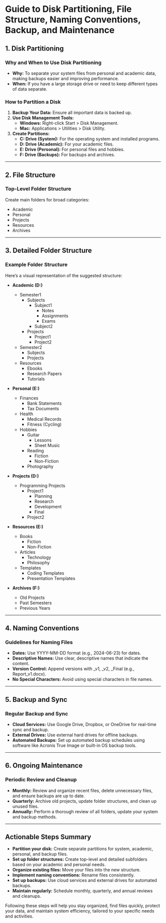 # Guide to Disk Partitioning, File Structure, Naming Conventions, Backup, and Maintenance

## 1. Disk Partitioning

### Why and When to Use Disk Partitioning

- **Why:** To separate your system files from personal and academic data, making backups easier and improving performance.
- **When:** If you have a large storage drive or need to keep different types of data separate.

### How to Partition a Disk

1. **Backup Your Data:** Ensure all important data is backed up.
2. **Use Disk Management Tools:**
   - **Windows:** Right-click Start > Disk Management.
   - **Mac:** Applications > Utilities > Disk Utility.
3. **Create Partitions:**
   - **C: Drive (System):** For the operating system and installed programs.
   - **D: Drive (Academic):** For your academic files.
   - **E: Drive (Personal):** For personal files and hobbies.
   - **F: Drive (Backups):** For backups and archives.

---

## 2. File Structure

### Top-Level Folder Structure

Create main folders for broad categories:

- Academic
- Personal
- Projects
- Resources
- Archives

---

## 3. Detailed Folder Structure

### Example Folder Structure

Here’s a visual representation of the suggested structure:

- **Academic (D:)**
  - Semester1
    - Subjects
      - Subject1
        - Notes
        - Assignments
        - Exams
      - Subject2
    - Projects
      - Project1
      - Project2
  - Semester2
    - Subjects
    - Projects
  - Resources
    - Ebooks
    - Research Papers
    - Tutorials

- **Personal (E:)**
  - Finances
    - Bank Statements
    - Tax Documents
  - Health
    - Medical Records
    - Fitness (Cycling)
  - Hobbies
    - Guitar
      - Lessons
      - Sheet Music
    - Reading
      - Fiction
      - Non-Fiction
    - Photography

- **Projects (D:)**
  - Programming Projects
    - Project1
      - Planning
      - Research
      - Development
      - Final
    - Project2

- **Resources (E:)**
  - Books
    - Fiction
    - Non-Fiction
  - Articles
    - Technology
    - Philosophy
  - Templates
    - Coding Templates
    - Presentation Templates

- **Archives (F:)**
  - Old Projects
  - Past Semesters
  - Previous Years

---

## 4. Naming Conventions

### Guidelines for Naming Files

- **Dates:** Use YYYY-MM-DD format (e.g., 2024-06-23) for dates.
- **Descriptive Names:** Use clear, descriptive names that indicate the content.
- **Version Control:** Append versions with _v1, _v2, _Final (e.g., Report_v1.docx).
- **No Special Characters:** Avoid using special characters in file names.

---

## 5. Backup and Sync

### Regular Backup and Sync

- **Cloud Services:** Use Google Drive, Dropbox, or OneDrive for real-time sync and backup.
- **External Drives:** Use external hard drives for offline backups.
- **Automated Backups:** Set up automated backup schedules using software like Acronis True Image or built-in OS backup tools.

---

## 6. Ongoing Maintenance

### Periodic Review and Cleanup

- **Monthly:** Review and organize recent files, delete unnecessary files, and ensure backups are up to date.
- **Quarterly:** Archive old projects, update folder structures, and clean up unused files.
- **Annually:** Perform a thorough review of all folders, update your system and backup methods.

---

## Actionable Steps Summary

- **Partition your disk:** Create separate partitions for system, academic, personal, and backup files.
- **Set up folder structures:** Create top-level and detailed subfolders based on your academic and personal needs.
- **Organize existing files:** Move your files into the new structure.
- **Implement naming conventions:** Rename files consistently.
- **Set up backups:** Use cloud services and external drives for automated backups.
- **Maintain regularly:** Schedule monthly, quarterly, and annual reviews and cleanups.

Following these steps will help you stay organized, find files quickly, protect your data, and maintain system efficiency, tailored to your specific needs and activities.
